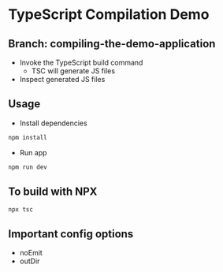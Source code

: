 # TypeScript Compilation Demo

## Branch: compiling-the-demo-application

- Invoke the TypeScript build command
    - TSC will generate JS files
- Inspect generated JS files
    
## Usage
- Install dependencies
```bash
npm install
```

- Run app
```bash
npm run dev
```

## To build with NPX
```
npx tsc
```

## Important config options
- noEmit
- outDir
